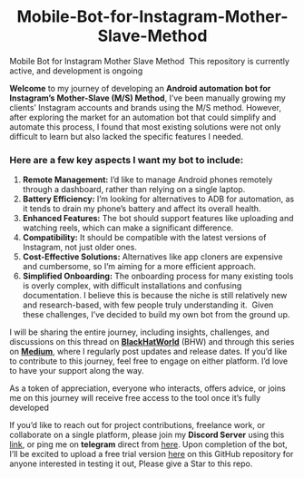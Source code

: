 <h1 align="center">Mobile-Bot-for-Instagram-Mother-Slave-Method</h1>

Mobile Bot for Instagram Mother Slave Method  This repository is currently active, and development is ongoing

**Welcome** to my journey of developing an **Android automation bot for Instagram’s Mother-Slave (M/S) Method**, I’ve been manually growing my clients’ Instagram accounts and brands using the M/S method. However, after exploring the market for an automation bot that could simplify and automate this process, I found that most existing solutions were not only difficult to learn but also lacked the specific features I needed.

### Here are a few key aspects I want my bot to include:

1. **Remote Management:** I’d like to manage Android phones remotely through a dashboard, rather than relying on a single laptop.
2. **Battery Efficiency:** I’m looking for alternatives to ADB for automation, as it tends to drain my phone’s battery and affect its overall health.
3. **Enhanced Features:** The bot should support features like uploading and watching reels, which can make a significant difference.
4. **Compatibility:** It should be compatible with the latest versions of Instagram, not just older ones.
5. **Cost-Effective Solutions:** Alternatives like app cloners are expensive and cumbersome, so I’m aiming for a more efficient approach.
6. **Simplified Onboarding:** The onboarding process for many existing tools is overly complex, with difficult installations and confusing documentation. I believe this is because the niche is still relatively new and research-based, with few people truly understanding it.  Given these challenges, I’ve decided to build my own bot from the ground up.

I will be sharing the entire journey, including insights, challenges, and discussions on this thread on **[BlackHatWorld](https://www.blackhatworld.com/members/app_pilot.1954567/)** (BHW) and through this series on **[Medium](https://medium.com/@app-pilot)**, where I regularly post updates and release dates. If you’d like to contribute to this journey, feel free to engage on either platform. I’d love to have your support along the way.

As a token of appreciation, everyone who interacts, offers advice, or joins me on this journey will receive free access to the tool once it’s fully developed


If you’d like to reach out for project contributions, freelance work, or collaborate on a single platform, please join my **Discord Server** using this [link](https://discord.gg/5b4Xu6Z8), or ping me on **telegram** direct from [here](https://t.me/zeeshanahmad4). Upon completion of the bot, I’ll be excited to upload a free trial version [here](https://github.com/Appilot-dev/Mobile-Bot-for-Instagram-Mother-Slave-Method) on this GitHub repository for anyone interested in testing it out, Please give a Star to this repo.
